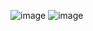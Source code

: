 ![image](https://github.com/Testers7777/toggle-button/assets/97400362/8517d6a3-6b8d-439d-8680-7940fda7f706) ![image](https://github.com/Testers7777/toggle-button/assets/97400362/36e532e7-95ee-40a5-a244-8e2f133f4240)
